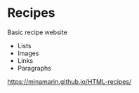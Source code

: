# Recipes

Basic recipe website
- Lists 
- Images 
- Links 
- Paragraphs 

https://minamarin.github.io/HTML-recipes/
